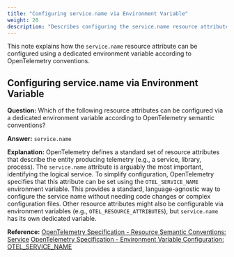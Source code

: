 ```yaml
---
title: "Configuring service.name via Environment Variable"
weight: 20
description: "Describes configuring the service.name resource attribute using the OTEL_SERVICE_NAME environment variable."
---
```


This note explains how the `service.name` resource attribute can be configured using a dedicated environment variable according to OpenTelemetry conventions.

## Configuring service.name via Environment Variable

**Question:**
Which of the following resource attributes can be configured via a dedicated environment variable according to OpenTelemetry semantic conventions?

**Answer:**
`service.name`

**Explanation:**
OpenTelemetry defines a standard set of resource attributes that describe the entity producing telemetry (e.g., a service, library, process). The `service.name` attribute is arguably the most important, identifying the logical service. To simplify configuration, OpenTelemetry specifies that this attribute can be set using the `OTEL_SERVICE_NAME` environment variable. This provides a standard, language-agnostic way to configure the service name without needing code changes or complex configuration files. Other resource attributes might also be configurable via environment variables (e.g., `OTEL_RESOURCE_ATTRIBUTES`), but `service.name` has its own dedicated variable.

**Reference:**
[OpenTelemetry Specification - Resource Semantic Conventions: Service](https://opentelemetry.io/docs/specs/semconv/resource/#service)
[OpenTelemetry Specification - Environment Variable Configuration: OTEL_SERVICE_NAME](https://opentelemetry.io/docs/specs/otel/configuration/sdk-environment-variables/#general-sdk-configuration)
